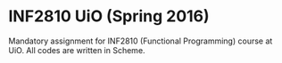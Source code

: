 # INF2810 UiO (Spring 2016)
Mandatory assignment for INF2810 (Functional Programming) course at UiO.
All codes are written in Scheme.
